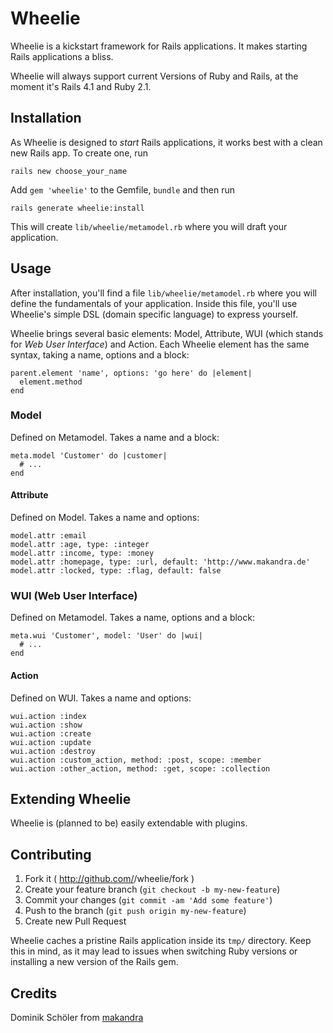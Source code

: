 # Wheelie

Wheelie is a kickstart framework for Rails applications. It makes starting
Rails applications a bliss.

Wheelie will always support current Versions of Ruby and Rails, at the moment
it's Rails 4.1 and Ruby 2.1.

## Installation

As Wheelie is designed to *start* Rails applications, it works best with a
clean new Rails app. To create one, run

    rails new choose_your_name

Add `gem 'wheelie'` to the Gemfile, `bundle` and then run

    rails generate wheelie:install

This will create `lib/wheelie/metamodel.rb` where you will draft your
application.


## Usage

After installation, you'll find a file `lib/wheelie/metamodel.rb` where you will define the fundamentals of your application. Inside this file, you'll use Wheelie's simple DSL (domain specific language) to express yourself.

Wheelie brings several basic elements: Model, Attribute, WUI (which stands for *Web User Interface*) and Action. Each Wheelie element has the same syntax, taking a name, options and a block:

    parent.element 'name', options: 'go here' do |element|
      element.method
    end


### Model
Defined on Metamodel. Takes a name and a block:

    meta.model 'Customer' do |customer|
      # ...
    end


#### Attribute
Defined on Model. Takes a name and options:

    model.attr :email
    model.attr :age, type: :integer
    model.attr :income, type: :money
    model.attr :homepage, type: :url, default: 'http://www.makandra.de'
    model.attr :locked, type: :flag, default: false


### WUI (Web User Interface)
Defined on Metamodel. Takes a name, options and a block:

    meta.wui 'Customer', model: 'User' do |wui|
      # ...
    end


#### Action
Defined on WUI. Takes a name and options:

    wui.action :index
    wui.action :show
    wui.action :create
    wui.action :update
    wui.action :destroy
    wui.action :custom_action, method: :post, scope: :member
    wui.action :other_action, method: :get, scope: :collection


## Extending Wheelie

Wheelie is (planned to be) easily extendable with plugins.

## Contributing

1. Fork it ( http://github.com/<my-github-username>/wheelie/fork )
2. Create your feature branch (`git checkout -b my-new-feature`)
3. Commit your changes (`git commit -am 'Add some feature'`)
4. Push to the branch (`git push origin my-new-feature`)
5. Create new Pull Request

Wheelie caches a pristine Rails application inside its `tmp/` directory. Keep this in mind, as it may lead to issues when switching Ruby versions or installing a new version of the Rails gem.


## Credits

Dominik Schöler from [makandra](makandra.com)
